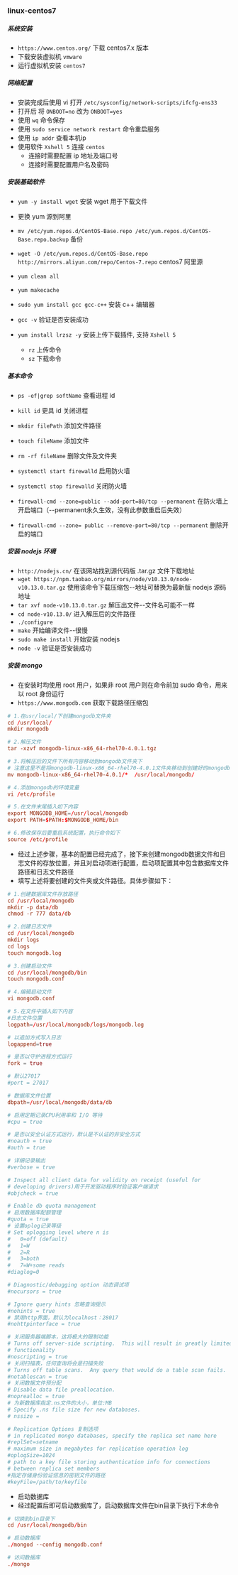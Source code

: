 ### linux-centos7

##### 系统安装
* `https://www.centos.org/` 下载 centos7.x 版本
* 下载安装虚拟机 `vmware`
* 运行虚拟机安装 `centos7`

##### 网络配置
* 安装完成后使用 vi 打开 `/etc/sysconfig/network-scripts/ifcfg-ens33`
* 打开后 将 `ONBOOT=no` 改为 `ONBOOT=yes`
* 使用 `wq` 命令保存
* 使用 `sudo service network restart` 命令重启服务
* 使用 `ip addr` 查看本机ip
* 使用软件 `Xshell 5` 连接 `centos`
    * 连接时需要配置 ip 地址及端口号
    * 连接时需要配置用户名及密码

##### 安装基础软件
* `yum -y install wget` 安装 wget 用于下载文件

* 更换 yum 源到阿里
* `mv /etc/yum.repos.d/CentOS-Base.repo /etc/yum.repos.d/CentOS-Base.repo.backup` 备份
* `wget -O /etc/yum.repos.d/CentOS-Base.repo http://mirrors.aliyun.com/repo/Centos-7.repo` centos7 阿里源
* `yum clean all`
* `yum makecache`

* `sudo yum install gcc gcc-c++` 安装 c++ 编辑器
* `gcc -v` 验证是否安装成功

* `yum install lrzsz -y` 安装上传下载插件, 支持 `Xshell 5`
    * `rz` 上传命令
    * `sz` 下载命令

##### 基本命令
* `ps -ef|grep softName` 查看进程 id
* `kill id` 更具 id 关闭进程

* `mkdir filePath` 添加文件路径
* `touch fileName` 添加文件
* `rm -rf fileName` 删除文件及文件夹

* `systemctl start firewalld` 启用防火墙
* `systemctl stop firewalld` 关闭防火墙
* `firewall-cmd --zone=public --add-port=80/tcp --permanent` 在防火墙上开启端口（--permanent永久生效，没有此参数重启后失效）
* `firewall-cmd --zone= public --remove-port=80/tcp --permanent` 删除开启的端口

##### 安装 nodejs 环境
* `http://nodejs.cn/` 在该网站找到源代码版 .tar.gz 文件下载地址
* `wget https://npm.taobao.org/mirrors/node/v10.13.0/node-v10.13.0.tar.gz` 使用该命令下载压缩包--地址可替换为最新版 nodejs 源码地址
* `tar xvf node-v10.13.0.tar.gz` 解压出文件--文件名可能不一样
* `cd node-v10.13.0/` 进入解压后的文件路径
* `./configure`
* `make` 开始编译文件--很慢
* `sudo make install` 开始安装 nodejs
* `node -v` 验证是否安装成功

##### 安装 mongo
* 在安装时均使用 root 用户，如果非 root 用户则在命令前加 sudo 命令，用来以 root 身份运行
* `https://www.mongodb.com` 获取下载路径压缩包

```conf
# 1.在usr/local/下创建mongodb文件夹
cd /usr/local/
mkdir mongodb

# 2.解压文件
tar -xzvf mongodb-linux-x86_64-rhel70-4.0.1.tgz

# 3.将解压后的文件下所有内容移动到mongodb文件夹下
# 注意这里不是将mongodb-linux-x86_64-rhel70-4.0.1文件夹移动到创建好的mongodb下，而是文件下的内容
mv mongodb-linux-x86_64-rhel70-4.0.1/*  /usr/local/mongodb/

# 4.添加mongodb的环境变量
vi /etc/profile

# 5.在文件末尾插入如下内容
export MONGODB_HOME=/usr/local/mongodb  
export PATH=$PATH:$MONGODB_HOME/bin

# 6.修改保存后要重启系统配置，执行命令如下
source /etc/profile
```

* 经过上述步骤，基本的配置已经完成了，接下来创建mongodb数据文件和日志文件的存放位置，并且对启动项进行配置，启动项配置其中包含数据库文件路径和日志文件路径
* 填写上述将要创建的文件夹或文件路径。具体步骤如下：

```conf
# 1.创建数据库文件存放路径
cd /usr/local/mongodb
mkdir -p data/db
chmod -r 777 data/db

# 2.创建日志文件
cd /usr/local/mongodb
mkdir logs
cd logs
touch mongodb.log

# 3.创建启动文件
cd /usr/local/mongodb/bin
touch mongodb.conf

# 4.编辑启动文件
vi mongodb.conf

# 5.在文件中插入如下内容
#日志文件位置
logpath=/usr/local/mongodb/logs/mongodb.log　

# 以追加方式写入日志
logappend=true

# 是否以守护进程方式运行
fork = true

# 默认27017
#port = 27017

# 数据库文件位置
dbpath=/usr/local/mongodb/data/db

# 启用定期记录CPU利用率和 I/O 等待
#cpu = true

# 是否以安全认证方式运行，默认是不认证的非安全方式
#noauth = true
#auth = true

# 详细记录输出
#verbose = true

# Inspect all client data for validity on receipt (useful for
# developing drivers)用于开发驱动程序时验证客户端请求
#objcheck = true

# Enable db quota management
# 启用数据库配额管理
#quota = true
# 设置oplog记录等级
# Set oplogging level where n is
#   0=off (default)
#   1=W
#   2=R
#   3=both
#   7=W+some reads
#diaglog=0

# Diagnostic/debugging option 动态调试项
#nocursors = true

# Ignore query hints 忽略查询提示
#nohints = true
# 禁用http界面，默认为localhost：28017
#nohttpinterface = true

# 关闭服务器端脚本，这将极大的限制功能
# Turns off server-side scripting.  This will result in greatly limited
# functionality
#noscripting = true
# 关闭扫描表，任何查询将会是扫描失败
# Turns off table scans.  Any query that would do a table scan fails.
#notablescan = true
# 关闭数据文件预分配
# Disable data file preallocation.
#noprealloc = true
# 为新数据库指定.ns文件的大小，单位:MB
# Specify .ns file size for new databases.
# nssize =

# Replication Options 复制选项
# in replicated mongo databases, specify the replica set name here
#replSet=setname
# maximum size in megabytes for replication operation log
#oplogSize=1024
# path to a key file storing authentication info for connections
# between replica set members
#指定存储身份验证信息的密钥文件的路径
#keyFile=/path/to/keyfile
```

* 启动数据库
* 经过配置后即可启动数据库了，启动数据库文件在bin目录下执行下术命令

```conf
# 切换到bin目录下
cd /usr/local/mongodb/bin

# 启动数据库
./mongod --config mongodb.conf

# 访问数据库
./mongo
```